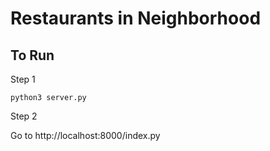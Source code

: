 # Restaurants in Neighborhood

## To Run

Step 1

```
python3 server.py
```

Step 2

Go to http://localhost:8000/index.py